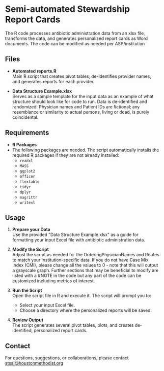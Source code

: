 # Semi-automated Stewardship Report Cards

The R code processes antibiotic administration data from an xlsx file, transforms the data, and generates personalized report cards as Word documents. The code can be modified as needed per ASP/institution

## Files

- **Automated reports.R**  
  Main R script that creates pivot tables, de-identifies provider names, and generates reports for each provider.

- **Data Structure Example.xlsx**  
  Serves as a sample template for the input data as an example of what structure should look like for code to run. Data is de-identified and randomized. Physician names and Patient IDs are fictional; any resemblance or similarity to actual persons, living or dead, is purely coincidental. 

## Requirements

- **R Packages**  
- The following packages are needed. The script automatically installs the required R packages if they are not already installed:
  - `readxl`
  - `MASS`
  - `ggplot2`
  - `officer`
  - `flextable`
  - `tidyr`
  - `dplyr`
  - `magrittr`
  - `writexl`

## Usage

1. **Prepare your Data**  
   Use the provided "Data Structure Example.xlsx" as a guide for formatting your input Excel file with antibiotic administration data.

2. **Modify the Script**  
    Adjust the script as needed for the OrderingPhysicianNames and Routes to match your institution-specific data. If you do not have Case Mix Index (CMI), please change all the values to 0 - note that this will output a grayscale graph. Further sections that may be beneficial to modify are listed with a #NOTE in the code but any part of the code can be customized including metrics of interest. 

3. **Run the Script**  
   Open the script file in R and execute it. The script will prompt you to:
   - Select your input Excel file.
   - Choose a directory where the personalized reports will be saved.

4. **Review Output**  
   The script generates several pivot tables, plots, and creates de-identified, personalized report cards.

## Contact

For questions, suggestions, or collaborations, please contact stsai@houstonmethodist.org
